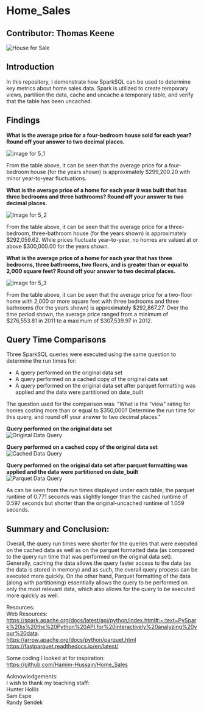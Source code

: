 # Home_Sales

Contributor: Thomas Keene
---

![House for Sale](https://github.com/keenet1/Home_Sales/assets/137319054/e2693f96-6b79-4eb5-a8b3-539c74d47515)

## Introduction   
In this repository, I demonstrate how SparkSQL can be used to determine key metrics about home sales data. Spark is utilized to create temporary views, partition the data, cache and uncache a temporary table, and verify that the table has been uncached.   
  
## Findings   
**What is the average price for a four-bedroom house sold for each year? Round off your answer to two decimal places.**

![image for 5_1](https://github.com/keenet1/Home_Sales/assets/137319054/ae24e9c9-6e4d-4dcf-8417-1cb2d2b890d3)

From the table above, it can be seen that the average price for a four-bedroom house (for the years shown) is approximately $299,200.20 with minor year-to-year fluctuations.

**What is the average price of a home for each year it was built that has three bedrooms and three bathrooms? Round off your answer to two decimal places.**

![Image for 5_2](https://github.com/keenet1/Home_Sales/assets/137319054/ab613106-a521-4f7b-af65-9c4fb05fdd51)

From the table above, it can be seen that the average price for a three-bedroom, three-bathroom house (for the years shown) is approximately $292,059.62. While prices fluctuate year-to-year, no homes are valued at or above $300,000.00 for the years shown.

**What is the average price of a home for each year that has three bedrooms, three bathrooms, two floors, and is greater than or equal to 2,000 square feet? Round off your answer to two decimal places.**

![Image for 5_3](https://github.com/keenet1/Home_Sales/assets/137319054/7c498e1e-3b02-4fee-8077-c5e00baea7b7)

From the table above, it can be seen that the average price for a two-floor home with 2,000 or more square feet with three bedrooms and three bathrooms (for the years shown) is approximately $292,867.27. Over the time period shown, the average price ranged from a minimum of $276,553.81 in 2011 to a maximum of $307,539.97 in 2012.   

## Query Time Comparisons
Three SparkSQL queries were executed using the same question to determine the run times for:
- A query performed on the original data set
- A query performed on a cached copy of the original data set
- A query performed on the original data set after parquet formatting was applied and the data were partitioned on date_built

The question used for the comparison was: "What is the "view" rating for homes costing more than or equal to $350,000? Determine the run time for this query, and round off your answer to two decimal places."   

**Query performed on the original data set**   
![Original Data Query](https://github.com/keenet1/Home_Sales/assets/137319054/35d96116-acc7-41cb-a1b3-306215388f93)   

**Query performed on a cached copy of the original data set**   
![Cached Data Query](https://github.com/keenet1/Home_Sales/assets/137319054/2e405655-ced5-4d26-b910-0c3b47461eb8)   

**Query performed on the original data set after parquet formatting was applied and the data were partitioned on date_built**   
![Parquet Data Query](https://github.com/keenet1/Home_Sales/assets/137319054/8d90ec53-e982-4214-88e7-c84b9a9fd90d)   

As can be seen from the run times displayed under each table, the parquet runtime of 0.771 seconds was slightly longer than the cached runtime of 0.597 seconds but shorter than the original-uncached runtime of 1.059 seconds.

## Summary and Conclusion:
Overall, the query run times were shorter for the queries that were executed on the cached data as well as on the parquet formatted data (as compared to the query run time that was performed on the original data set). Generally, caching the data allows the query faster access to the data (as the data is stored in memory) and as such, the overall query process can be executed more quickly. On the other hand, Parquet formatting of the data (along with partitioning) essentially allows the query to be performed on only the most relevant data, which also allows for the query to be executed more quickly as well.

Resources:  
Web Resources:
https://spark.apache.org/docs/latest/api/python/index.html#:~:text=PySpark%20is%20the%20Python%20API,for%20interactively%20analyzing%20your%20data.   
https://arrow.apache.org/docs/python/parquet.html   
https://fastparquet.readthedocs.io/en/latest/   

Some coding I looked at for inspiration:  
https://github.com/Hamim-Hussain/Home_Sales   

Acknowledgements:  
I wish to thank my teaching staff:  
Hunter Hollis  
Sam Espe  
Randy Sendek

